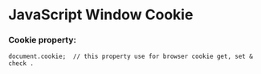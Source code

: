 # JavaScript Window Cookie

### Cookie property:

    document.cookie;  // this property use for browser cookie get, set & check .
 